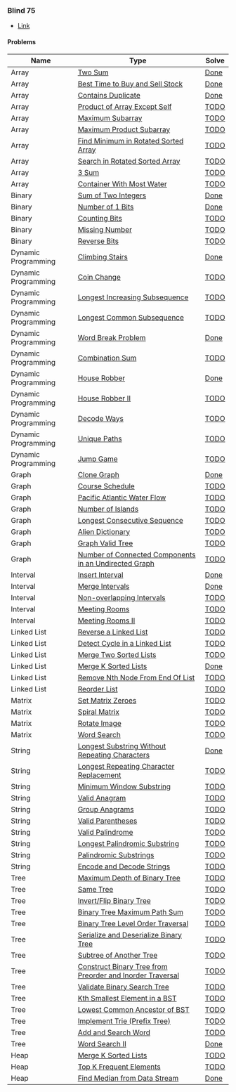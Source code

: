 
### Blind 75

- [Link](https://leetcode.com/discuss/general-discussion/460599/blind-75-leetcode-questions)

#### Problems

| Name | Type  | Solve |
| ---- | ---- | ----- |
| Array | [Two Sum](https://leetcode.com/problems/two-sum/) | [Done](/lc/two_sum/main.cc) |
| Array | [Best Time to Buy and Sell Stock](https://leetcode.com/problems/best-time-to-buy-and-sell-stock/) | [Done](/lc/best_time_buy_sell_stock/main.cc) |
| Array | [Contains Duplicate](https://leetcode.com/problems/contains-duplicate/) | [Done](/lc/contains_duplicate/main.cc) |
| Array | [Product of Array Except Self](https://leetcode.com/problems/product-of-array-except-self/) | [TODO](TODO) |
| Array | [Maximum Subarray](https://leetcode.com/problems/maximum-subarray/) | [TODO](TODO) |
| Array | [Maximum Product Subarray](https://leetcode.com/problems/maximum-product-subarray/) | [TODO](TODO) |
| Array | [Find Minimum in Rotated Sorted Array](https://leetcode.com/problems/find-minimum-in-rotated-sorted-array/) | [TODO](TODO) |
| Array | [Search in Rotated Sorted Array](https://leetcode.com/problems/search-in-rotated-sorted-array/) | [TODO](TODO) |
| Array | [3 Sum](https://leetcode.com/problems/3sum/) | [TODO](TODO) |
| Array | [Container With Most Water](https://leetcode.com/problems/container-with-most-water/) | [TODO](TODO) |
| Binary | [Sum of Two Integers](https://leetcode.com/problems/sum-of-two-integers/) | [Done](/lc/sum_two_integers/main.cc) |
| Binary | [Number of 1 Bits](https://leetcode.com/problems/number-of-1-bits/) | [Done](/lc/number_of_1_bits/main.cc) |
| Binary | [Counting Bits](https://leetcode.com/problems/counting-bits/) | [TODO](TODO) |
| Binary | [Missing Number](https://leetcode.com/problems/missing-number/) | [TODO](TODO) |
| Binary | [Reverse Bits](https://leetcode.com/problems/reverse-bits/) | [TODO](TODO) |
| Dynamic Programming | [Climbing Stairs](https://leetcode.com/problems/climbing-stairs/) | [Done](/lc/climbing_stairs/main.cc) |
| Dynamic Programming | [Coin Change](https://leetcode.com/problems/coin-change/) | [TODO](TODO) |
| Dynamic Programming | [Longest Increasing Subsequence](https://leetcode.com/problems/longest-increasing-subsequence/) | [TODO](TODO) |
| Dynamic Programming | [Longest Common Subsequence](https://leetcode.com/problems/longest-common-subsequence/) | [TODO](TODO) |
| Dynamic Programming | [Word Break Problem](https://leetcode.com/problems/word-break/) | [Done](/lc/word_break/main.cc) |
| Dynamic Programming | [Combination Sum](https://leetcode.com/problems/combination-sum-iv/) | [TODO](TODO) |
| Dynamic Programming | [House Robber](https://leetcode.com/problems/house-robber/) | [Done](/lc/house_robber/main.cc) |
| Dynamic Programming | [House Robber II](https://leetcode.com/problems/house-robber-ii/) | [TODO](TODO) |
| Dynamic Programming | [Decode Ways](https://leetcode.com/problems/decode-ways/) | [TODO](TODO) |
| Dynamic Programming | [Unique Paths](https://leetcode.com/problems/unique-paths/) | [TODO](TODO) |
| Dynamic Programming | [Jump Game](https://leetcode.com/problems/jump-game/) | [TODO](TODO) |
| Graph | [Clone Graph](https://leetcode.com/problems/clone-graph/) | [Done](/lc/clone_graph/main.cc) |
| Graph | [Course Schedule](https://leetcode.com/problems/course-schedule/) | [TODO](TODO) |
| Graph | [Pacific Atlantic Water Flow](https://leetcode.com/problems/pacific-atlantic-water-flow/) | [TODO](TODO) |
| Graph | [Number of Islands](https://leetcode.com/problems/number-of-islands/) | [TODO](TODO) |
| Graph | [Longest Consecutive Sequence](https://leetcode.com/problems/longest-consecutive-sequence/) | [TODO](TODO) |
| Graph | [Alien Dictionary](https://leetcode.com/problems/alien-dictionary/) | [TODO](TODO) |
| Graph | [Graph Valid Tree](https://leetcode.com/problems/graph-valid-tree/) | [TODO](TODO) |
| Graph | [Number of Connected Components in an Undirected Graph](https://leetcode.com/problems/number-of-connected-components-in-an-undirected-graph/) | [TODO](TODO) |
| Interval | [Insert Interval](https://leetcode.com/problems/insert-interval/) | [Done](/lc/insert_interval/main.cc) |
| Interval | [Merge Intervals](https://leetcode.com/problems/merge-intervals/) | [Done](/lc/merge_intervals/main.cc) |
| Interval | [Non-overlapping Intervals](https://leetcode.com/problems/non-overlapping-intervals/) | [TODO](TODO) |
| Interval | [Meeting Rooms](https://leetcode.com/problems/meeting-rooms/) | [TODO](TODO) |
| Interval | [Meeting Rooms II](https://leetcode.com/problems/meeting-rooms-ii/) | [TODO](TODO) |
| Linked List | [Reverse a Linked List](https://leetcode.com/problems/reverse-linked-list/) | [TODO](TODO) |
| Linked List | [Detect Cycle in a Linked List](https://leetcode.com/problems/linked-list-cycle/) | [TODO](TODO) |
| Linked List | [Merge Two Sorted Lists](https://leetcode.com/problems/merge-two-sorted-lists/) | [TODO](TODO) |
| Linked List | [Merge K Sorted Lists](https://leetcode.com/problems/merge-k-sorted-lists/) | [Done](/lc/merge_k_sorted_lists/main.cc) |
| Linked List | [Remove Nth Node From End Of List](https://leetcode.com/problems/remove-nth-node-from-end-of-list/) | [TODO](TODO) |
| Linked List | [Reorder List](https://leetcode.com/problems/reorder-list/) | [TODO](TODO) |
| Matrix | [Set Matrix Zeroes](https://leetcode.com/problems/set-matrix-zeroes/) | [TODO](TODO) |
| Matrix | [Spiral Matrix](https://leetcode.com/problems/spiral-matrix/) | [TODO](TODO) |
| Matrix | [Rotate Image](https://leetcode.com/problems/rotate-image/) | [TODO](TODO) |
| Matrix | [Word Search](https://leetcode.com/problems/word-search/) | [TODO](TODO) |
| String | [Longest Substring Without Repeating Characters](https://leetcode.com/problems/longest-substring-without-repeating-characters/) | [Done](/lc/longest_substring_wo_repeating_chars/main.cc) |
| String | [Longest Repeating Character Replacement](https://leetcode.com/problems/longest-repeating-character-replacement/) | [TODO](TODO) |
| String | [Minimum Window Substring](https://leetcode.com/problems/minimum-window-substring/) | [TODO](TODO) |
| String | [Valid Anagram](https://leetcode.com/problems/valid-anagram/) | [TODO](TODO) |
| String | [Group Anagrams](https://leetcode.com/problems/group-anagrams/) | [TODO](TODO) |
| String | [Valid Parentheses](https://leetcode.com/problems/valid-parentheses/) | [TODO](TODO) |
| String | [Valid Palindrome](https://leetcode.com/problems/valid-palindrome/) | [TODO](TODO) |
| String | [Longest Palindromic Substring](https://leetcode.com/problems/longest-palindromic-substring/) | [TODO](TODO) |
| String | [Palindromic Substrings](https://leetcode.com/problems/palindromic-substrings/) | [TODO](TODO) |
| String | [Encode and Decode Strings](https://leetcode.com/problems/encode-and-decode-strings/) | [TODO](TODO) |
| Tree | [Maximum Depth of Binary Tree](https://leetcode.com/problems/maximum-depth-of-binary-tree/) | [TODO](TODO) |
| Tree | [Same Tree](https://leetcode.com/problems/same-tree/) | [TODO](TODO) |
| Tree | [Invert/Flip Binary Tree](https://leetcode.com/problems/invert-binary-tree/) | [TODO](TODO) |
| Tree | [Binary Tree Maximum Path Sum](https://leetcode.com/problems/binary-tree-maximum-path-sum/) | [TODO](TODO) |
| Tree | [Binary Tree Level Order Traversal](https://leetcode.com/problems/binary-tree-level-order-traversal/) | [TODO](TODO) |
| Tree | [Serialize and Deserialize Binary Tree](https://leetcode.com/problems/serialize-and-deserialize-binary-tree/) | [TODO](TODO) |
| Tree | [Subtree of Another Tree](https://leetcode.com/problems/subtree-of-another-tree/) | [TODO](TODO) |
| Tree | [Construct Binary Tree from Preorder and Inorder Traversal](https://leetcode.com/problems/construct-binary-tree-from-preorder-and-inorder-traversal/) | [TODO](TODO) |
| Tree | [Validate Binary Search Tree](https://leetcode.com/problems/validate-binary-search-tree/) | [TODO](TODO) |
| Tree | [Kth Smallest Element in a BST](https://leetcode.com/problems/kth-smallest-element-in-a-bst/) | [TODO](TODO) |
| Tree | [Lowest Common Ancestor of BST](https://leetcode.com/problems/lowest-common-ancestor-of-a-binary-search-tree/) | [TODO](TODO) |
| Tree | [Implement Trie (Prefix Tree)](https://leetcode.com/problems/implement-trie-prefix-tree/) | [TODO](TODO) |
| Tree | [Add and Search Word](https://leetcode.com/problems/add-and-search-word-data-structure-design/) | [TODO](TODO) |
| Tree | [Word Search II](https://leetcode.com/problems/word-search-ii/) | [Done](/lc/word_search_ii/main.cc) |
| Heap | [Merge K Sorted Lists](https://leetcode.com/problems/merge-k-sorted-lists/) | [TODO](TODO) |
| Heap | [Top K Frequent Elements](https://leetcode.com/problems/top-k-frequent-elements/) | [TODO](TODO) |
| Heap | [Find Median from Data Stream](https://leetcode.com/problems/find-median-from-data-stream/) | [Done](/lc/find_median_data_stream/main.cc) |
